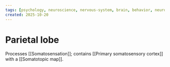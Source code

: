 ```yaml
---
tags: [psychology, neuroscience, nervous-system, brain, behavior, neurotransmitters]
created: 2025-10-20
---
```

# Parietal lobe

Processes [[Somatosensation]]; contains [[Primary somatosensory cortex]] with a [[Somatotopic map]].
